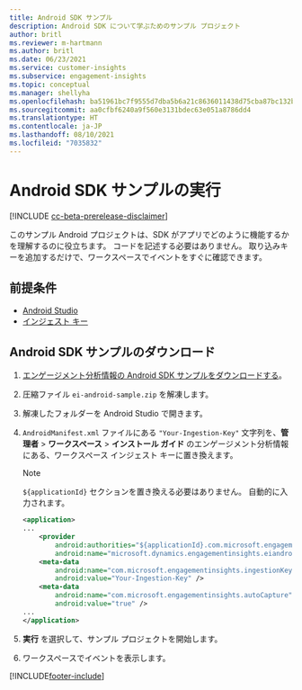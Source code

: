 ```yaml
---
title: Android SDK サンプル
description: Android SDK について学ぶためのサンプル プロジェクト
author: britl
ms.reviewer: m-hartmann
ms.author: britl
ms.date: 06/23/2021
ms.service: customer-insights
ms.subservice: engagement-insights
ms.topic: conceptual
ms.manager: shellyha
ms.openlocfilehash: ba51961bc7f9555d7dba5b6a21c8636011438d75cba87bc132b896841c467a33
ms.sourcegitcommit: aa0cfbf6240a9f560e3131bdec63e051a8786dd4
ms.translationtype: HT
ms.contentlocale: ja-JP
ms.lasthandoff: 08/10/2021
ms.locfileid: "7035832"
---
```

# <a name="run-the-android-sdk-sample"></a>Android SDK サンプルの実行

[!INCLUDE [cc-beta-prerelease-disclaimer](includes/cc-beta-prerelease-disclaimer.md)]

このサンプル Android プロジェクトは、SDK がアプリでどのように機能するかを理解するのに役立ちます。 コードを記述する必要はありません。 取り込みキーを追加するだけで、ワークスペースでイベントをすぐに確認できます。

## <a name="prerequisites"></a>前提条件

- [Android Studio](https://developer.android.com/studio)
- [インジェスト キー](get-started-android.md)

## <a name="download-the-android-sdk-sample"></a>Android SDK サンプルのダウンロード

1. [エンゲージメント分析情報の Android SDK サンプルをダウンロードする](https://download.pi.dynamics.com/sdk/EI-SDKs/ei-android-sample.zip)。
1. 圧縮ファイル `ei-android-sample.zip` を解凍します。
1. 解凍したフォルダーを Android Studio で開きます。
1. `AndroidManifest.xml` ファイルにある `"Your-Ingestion-Key"` 文字列を、**管理者** > **ワークスペース** > **インストール ガイド** のエンゲージメント分析情報にある、ワークスペース インジェスト キーに置き換えます。 

   > [!NOTE]
   > `${applicationId}` セクションを置き換える必要はありません。 自動的に入力されます。

   ```xml
   <application>
   ...
       <provider
           android:authorities="${applicationId}.com.microsoft.engagementinsights.eiandroidsdk.AnalyticsContentProvider"
           android:name="microsoft.dynamics.engagementinsights.eiandroidsdk.AnalyticsContentProvider" />
       <meta-data
           android:name="com.microsoft.engagementinsights.ingestionKey"
           android:value="Your-Ingestion-Key" />
       <meta-data
           android:name="com.microsoft.engagementinsights.autoCapture"
           android:value="true" />
   ...
   </application>
   ```

1. **実行** を選択して、サンプル プロジェクトを開始します。
1. ワークスペースでイベントを表示します。


[!INCLUDE[footer-include](../includes/footer-banner.md)]
